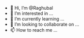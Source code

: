 - 👋 Hi, I’m @Raghubal
- 👀 I’m interested in ...
- 🌱 I’m currently learning ...
- 💞️ I’m looking to collaborate on ...
- 📫 How to reach me ...

<!---
Raghubal/Raghubal is a ✨ special ✨ repository because its `README.md` (this file) appears on your GitHub profile.
You can click the Preview link to take a look at your changes.
--->
